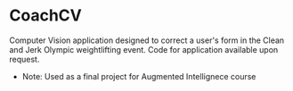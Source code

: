 # CoachCV
Computer Vision application designed to correct a user's form in the Clean and Jerk Olympic weightlifting event. Code for application available upon request. 
- Note: Used as a final project for Augmented Intellignece course
